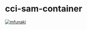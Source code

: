 # cci-sam-container
[![mfunaki](https://circleci.com/gh/mfunaki/cci-sam-container.svg?style=svg)](https://circleci.com/gh/mfunaki/cci-sam-container/tree/master)